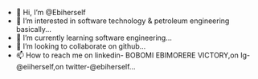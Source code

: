 - 👋 Hi, I’m @Ebiherself
- 👀 I’m interested in software technology & petroleum engineering basically...
- 🌱 I’m currently learning software engineering...
- 💞️ I’m looking to collaborate on github...
- 📫 How to reach me on linkedin- BOBOMI EBIMORERE VICTORY,on Ig- @eiiherself,on twitter-@ebiherself...

<!---
Ebiherself/Ebiherself is a ✨ special ✨ repository because its `README.md` (this file) appears on your GitHub profile.
You can click the Preview link to take a look at your changes.
--->
